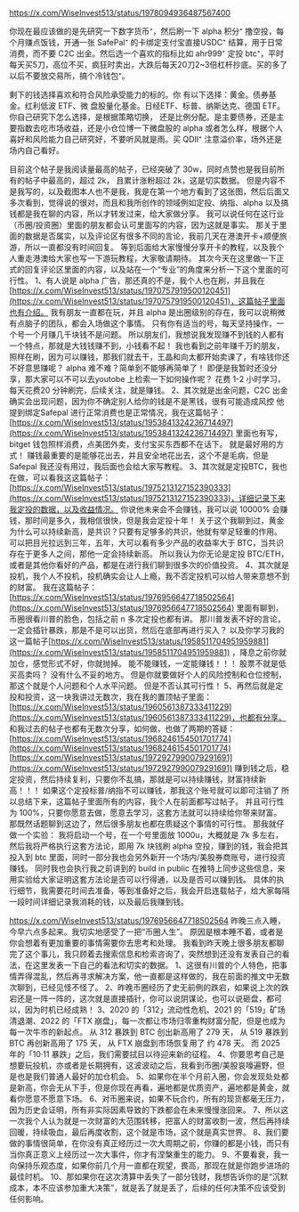 https://x.com/WiseInvest513/status/1978094936487567400

你现在最应该做的是先研究一下数字货币⁺，然后刷一下 alpha 积分⁺ 撸空投，每个月赚点饭钱，开通一张 SafePal⁺ 的卡绑定支付宝直接USDC⁺ 结算，用于日常消费，而不要 C2C 出金。然后选一个喜欢的指标比如 ahr999⁺ 定投 btc⁺，平时每天买5刀，高位不买，疯狂时卖出，大跌后每天20刀2~3倍杠杆抄底。买的多了以后不要放交易所，搞个冷钱包⁺。

剩下的钱选择喜欢和符合风险承受能力的标的。你 有以下选择：黄金。债券基金。红利低波 ETF、微 盘股量化基金。日经ETF、标普、纳斯达克、德国 ETF。你自己研究下怎么选择，是根据策略切换， 还是比例分配。是主要债券，还是主要指数去吃市场收益，还是小仓位博一下微盘股的 alpha 或者怎么样，根据个人喜好和风险能力自己研究好，不要听风就是雨。买 QDII⁺ 注意溢价率，场外还是场内自己看好。

目前这个帖子是我阅读量最高的帖子，已经突破了 30w，同时点赞也是我目前所有的帖子中最高的，超过 2k， 且累计涨粉超过 2k，这是切实数据。 但是内容不是我写的，以及截图本人也不是我，我是在第一个地方看到了这张图，然后后面又多次看到，觉得说的很对，而且和我所创作的领域例如定投、纳指、alpha 以及搞钱都是我在聊的内容，所以才转发过来，给大家做分享。 我可以说任何在这行业（币圈/投资圈）里面的朋友都会认可里面写的内容，因为这就是事实。 那关于里面的数据是否属实，以及评论区有很多不同的言论，我前几天在港澳开卡+顺便旅游，所以一直都没有时间回复。 等到后面给大家慢慢分享开卡的教程，以及我个人重走港澳给大家也写一下游玩教程，大家敬请期待。 其次今天在这里做一下正式的回复评论区里面的内容，以及站在一个“专业”的角度来分析一下这个里面的可行性。 1、有人说是 alpha 广告，那还真的不是，我个人也在刷，并且我在[https://x.com/WiseInvest513/status/1970757919500120451](https://x.com/WiseInvest513/status/1970757919500120451)，这篇帖子里面也有介绍。 我有朋友一直都在玩，并且 alpha 是出圈级别的存在，我可以说稍微有点脑子的团队，都会入场做这个事情。 只有你有适当的号，每天坚持操作，一个号一个月赚几千块钱不是问题。 所以朋友们，我想说我发现赚不到钱的人都有一个特点，那就是大钱钱赚不到，小钱看不起！ 我也看到之前年赚千万的朋友，照样在刷，因为可以赚钱，那我们就去干，王晶和向太都开始卖课了，有啥钱你还不好意思赚呢？ alpha 难不难？简单到不能够再简单了！ 即便是我暂时还没分享，那大家可以不可以去youtobe 上检索一下如何操作呢？ 花费 1-2 小时学习，每天花费20 分钟刷完，后续关注，就是赚钱。 2、其次就是出金问题，C2C 出金确实会出现问题，因为你不确定别人给你的钱是不是黑钱，很有可能造成风控 他提到绑定Safepal 进行正常消费也是正常情况，我在这篇帖子：[https://x.com/WiseInvest513/status/1953841324236714497](https://x.com/WiseInvest513/status/1953841324236714497) 里面也有写，bitget 钱包照样消费，点美团外卖，支付宝买东西都不在话下。 就是最好用的方式！ 赚钱最重要的是能够花出去，并且安全地花出去，这个不是毛病，但是 Safepal 我还没有用过，我后面也会给大家写教程。 3、其次就是定投BTC，我也在做，可以看我这这篇帖子：[https://x.com/WiseInvest513/status/1975213127152390333](https://x.com/WiseInvest513/status/1975213127152390333)，详细记录下来我定投的数据，以及收益情况。 你说他未来会不会赚钱，我可以说 10000% 会赚钱，那时间是多久，我相信很快，但是我会定投十年！ 关于这个我聊到过，黄金为什么可以持续新高，是共识？只要有足够多的共识，他就有举足轻重的作用。 可以把目光拉远到三年，五年，大可以看有多少产品的收益率大于 BTC，当共识存在于更多人之间，那他一定会持续新高。 所以我认为你无论是定投 BTC/ETH，或者是其他你看好的产品，都是在进行我们聊到很多次的价值投资。 4、其次就是投机，我个人不投机，投机确实会让人上瘾，我不否定投机可以给人带来意想不到的财富。 我在这篇帖子：[https://x.com/WiseInvest513/status/1976956647718502564](https://x.com/WiseInvest513/status/1976956647718502564) 里面有聊到，币圈很看川普的脸色，包括之前 n 多次定投也都有讲。 那川普发表不好的言论，一定会插针暴跌，那是不是可以出货，然后在底部再进行买入？ 以及你学习我的这一篇帖子[https://x.com/WiseInvest513/status/1958511704951959881](https://x.com/WiseInvest513/status/1958511704951959881) ，降息之前你就加仓，感觉形式不好，你就抛掉。 能不能赚钱，一定能赚钱！！！ 股票不就是低买高卖吗？ 没有什么不妥的地方。 但是你就要做好个人的风险控制和仓位控制，那这个就是个人问题和个人水平问题。 但是不否认其可行性！ 5、再然后就是定投和投资，这一块我讲过无数次，我在我的置顶帖子里面：[https://x.com/WiseInvest513/status/1960561387333411229](https://x.com/WiseInvest513/status/1960561387333411229)，也都有分享。 和我过去的帖子也都有无数次分享，如何做，也做了两期的答疑： [https://x.com/WiseInvest513/status/1968246154501701774](https://x.com/WiseInvest513/status/1968246154501701774) [https://x.com/WiseInvest513/status/1972927990079291691](https://x.com/WiseInvest513/status/1972927990079291691) 赚到钱之后，稳定投资，然后持续复利，只要你不乱搞，那就是可以持续赚钱，财富持续新高！！！ 如果这个定投标普/纳指不可以赚钱，那我这个账号就可以即可注销了 所以总结下来，这篇帖子里面所有的内容，我个人在前面都写过帖子。 并且可行性为 100%，只要你愿意去做，愿意去学习，这套方法就可以持续给你带来财富。 那既然话题聊到这边了，然后很多朋友也都在质疑这个事情的可行性。 那我就仔做一个实验： 我将启动一个号，在一个号里面放 1000u，大概就是 7k 多左右，然后我将严格执行这套方法论，即用 7k 块钱刷 alpha 空投，赚到的钱，我会把其投入到 btc 里面，同时一部分我也会另外新开一个场内/美股券商账号，进行投资赚钱。 同时我也会执行我之前讲到的 build in public 在推特上同步这些信息，来用实验给大家证明这套方法论是否可以行得通，以及是否可以赚到钱。 具体的执行细节，我需要花时间去准备，等到准备好之后，我会开启连载帖子，给大家每隔一段时间详细记录我消耗的钱，以及最后我赚到钱。

https://x.com/WiseInvest513/status/1976956647718502564
昨晚三点入睡，今早六点多起来。我切实地感受了一把“币圈人生”。 原因是根本睡不着，或者是你会想着有更加重要的事情需要你去思考和处理。 我看到昨天晚上很多朋友都聊完了这个事儿，我只顾着去搜索信息和检索咨询了，突然想到还没有发表自己的看法，在这里发表一下自己的看法和切实的数据。 1、这很有川普的个人特色，把事情弄得混乱，然后再寻求解决方案，他一直都是这样做的，我在前面的推文中无数次聊到，已经见怪不怪了。 2、昨晚币圈经历了史无前例的跌宕，如果说上次的跌宕还是一阵一阵的，这次就是直接插针，你可以说阴谋论，也可以说砸盘，都可以，因为时机已经成熟！ 3、2020 的「312」流动性危机、2021 的「519」矿场清退潮、2022 的「FTX 崩盘」，每一次都让市场归零重构财富分配，但是也成为每一次牛市的新起点。 从 312 暴跌到 BTC 创出新高用了 279 天， 从 519 暴跌到 BTC 再创新高用了 175 天， 从 FTX 崩盘到市场恢复用了 约 478 天。 而 2025 年的「10·11 暴跌」之后，我们需要拭目以待迎来新的征程。 4、你要思考自己是想要玩投机，亦或者是长期拥有，这波波动之后，我看到币圈/美股哀嚎遍野，但是也是我们普通人最好的加仓机会。 5、如果你在半个月前入圈，你会发现处处都是新高，你会无从下手，但是你现在再看，遍地都是优质资产，遍地都是黄金，就看你愿意不愿意下场。 6、对币圈来说，如果不玩合约，所有的现货都毫无压力，因为历史会证明，所有非实际因素导致的下跌都会在未来慢慢涨回来。 7、所以这一次我个人认为就是一次财富的大范围转移，把富人的财富收割一波，然后再持续回暖，持续吸血，最后再度收割，这个就是市场，这个就是真实世界。 8、我们要做的事情很简单，在你没有真正经历过一次大周期之前，你赚的都是小钱，而只有当你真正意义上经历过一次大事件，你才有涅槃重生的能力。 9、不要看衰，我一向保持乐观态度，如果你前几个月一直都在观望，畏高，那现在就是你跑步进场的最佳时机。 10、那如果你在这次清算中丢失了一部分钱财，我想告诉你的是“沉默成本，本不应该参加重大决策”，就是丢了就是丢了，后续的任何决策不应该受到任何影响。